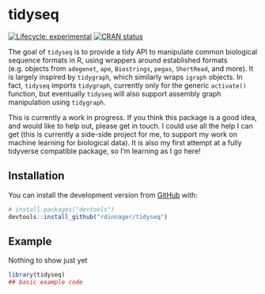 
<!-- README.md is generated from README.Rmd. Please edit that file -->

# tidyseq

<!-- badges: start -->

[![Lifecycle:
experimental](https://img.shields.io/badge/lifecycle-experimental-orange.svg)](https://www.tidyverse.org/lifecycle/#experimental)
[![CRAN
status](https://www.r-pkg.org/badges/version/tidyseq)](https://CRAN.R-project.org/package=tidyseq)
<!-- badges: end -->

The goal of `tidyseq` is to provide a tidy API to manipulate common
biological sequence formats in R, using wrappers around established
formats (e.g. objects from `adegenet`, `ape`, `Biostrings`, `pegas`,
`ShortRead`, and more). It is largely inspired by `tidygraph`, which
similarly wraps `igraph` objects. In fact, `tidyseq` imports
`tidygraph`, currently only for the generic `activate()` function, but
eventually `tidyseq` will also support assembly graph manipulation using
`tidygraph`.

This is currently a work in progress. If you think this package is a
good idea, and would like to help out, please get in touch. I could use
all the help I can get (this is currently a side-side project for me, to
support my work on machine learning for biological data). It is also my
first attempt at a fully tidyverse compatible package, so I’m learning
as I go here\!

## Installation

You can install the development version from
[GitHub](https://github.com/) with:

``` r
# install.packages("devtools")
devtools::install_github("rdinnager/tidyseq")
```

## Example

Nothing to show just yet

``` r
library(tidyseq)
## basic example code
```
